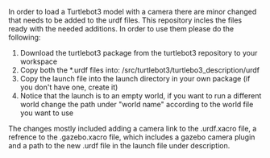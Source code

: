In order to load a Turtlebot3 model with a camera there are minor changed that needs to be added to the urdf files. This repository incles the files ready with the needed additions. 
In order to use them please do the following:

1. Download the turtlebot3 package from the turtlebot3 repository to your workspace
2. Copy both the *.urdf files into: <your workspace>/src/turtlebot3/turtlebo3_description/urdf
3. Copy the launch file into the launch directory in your own package (if you don't have one, create it)
4. Notice that the launch is to an empty world, if you want to run a different world change the path under "world name" according to the world file you want to use

The changes mostly included adding a camera link to the .urdf.xacro file, a refrence to the .gazebo.xacro file, which includes a gazebo camera plugin and a path to the new .urdf file in the launch file under description. 
